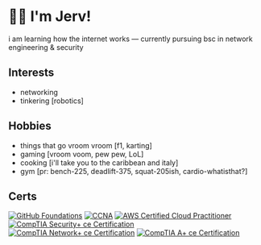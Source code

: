 # 👋🏾 I'm Jerv!

i am learning how the internet works — currently pursuing bsc in network engineering & security

## Interests
- networking
- tinkering [robotics]

## Hobbies
- things that go vroom vroom [f1, karting]
- gaming [vroom voom, pew pew, LoL]
- cooking [i'll take you to the caribbean and italy]
- gym [pr: bench-225, deadlift-375, squat-205ish, cardio-whatisthat?] 

## Certs
<!--START_SECTION:badges-->
[![GitHub Foundations](https://images.credly.com/size/110x110/images/024d0122-724d-4c5a-bd83-cfe3c4b7a073/image.png)](http://www.credly.com/badges/e32b1ba9-10e9-45f6-9fc0-84b38572d2bd "GitHub Foundations")
[![CCNA](https://images.credly.com/size/110x110/images/683783d8-eaac-4c37-a14d-11bd8a36321d/ccna_600.png)](http://www.credly.com/badges/72f65bb2-47dd-4e61-b823-8afacaff2bbb "CCNA")
[![AWS Certified Cloud Practitioner](https://images.credly.com/size/110x110/images/00634f82-b07f-4bbd-a6bb-53de397fc3a6/image.png)](http://www.credly.com/badges/ed0c51d9-2e49-41f2-a003-8613c5735f6a "AWS Certified Cloud Practitioner")
[![CompTIA Security+ ce Certification](https://images.credly.com/size/110x110/images/80d8a06a-c384-42bf-ad36-db81bce5adce/blob)](http://www.credly.com/badges/fcb37b88-7ec4-4d38-ad4a-18ebf649d7e6 "CompTIA Security+ ce Certification")
[![CompTIA Network+ ce Certification](https://images.credly.com/size/110x110/images/c70ba73e-3c8a-46fa-9d60-4a9af94ad662/blob)](http://www.credly.com/badges/8130c616-91c5-4795-bc39-3682ddd079f2 "CompTIA Network+ ce Certification")
[![CompTIA A+ ce Certification](https://images.credly.com/size/110x110/images/f6d62c5d-1e1d-4de6-92ee-8dc8c80b1c7b/blob)](http://www.credly.com/badges/abdc80b9-1c51-43ca-94c8-913d124f3dae "CompTIA A+ ce Certification")
<!--END_SECTION:badges-->

<!--- <a target="_blank" href="https://github-readme-medium-recent-article.vercel.app/medium/@jervlapsley/0"><img src="https://github-readme-medium-recent-article.vercel.app/medium/@jervlapsley/0" alt="Recent Article 0"> --->

